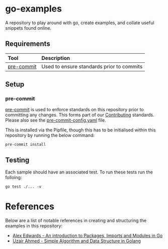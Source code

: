 # go-examples

A repository to play around with go, create examples, and collate useful snippets found online.

## Requirements

| Tool                                  | Description                               |
| :------------------------------------ | :---------------------------------------- |
| [pre-commit](https://pre-commit.com/) | Used to ensure standards prior to commits |

## Setup

### pre-commit

[pre-commit](https://pre-commit.com/) is used to enforce standards on this repository prior to committing any changes. This forms part of
our [Contributing](../CONTRIBUTING.md) standards. Please also see the
[pre-commit-config.yaml](../.pre-commit-config.yaml) file.

This is installed via the Pipfile, though this has to be initialised within this repository by running the below
command:

```shell
pre-commit install
```

## Testing

Each sample should have an associated test. To run these tests run the folloing:

```shell
go test ./... -v
```

# References

Below are a list of notable references in creating and structuring the examples
in this repository:

* [Alex Edwards - An introduction to Packages, Imports and Modules in Go](https://www.alexedwards.net/blog/an-introduction-to-packages-imports-and-modules#packages)
* [Uzair Ahmed - Simple Algorithm and Data Structure in Golang](https://medium.com/@uzairahmed01/algorithm-and-data-structure-in-golang-2869da82723e)

